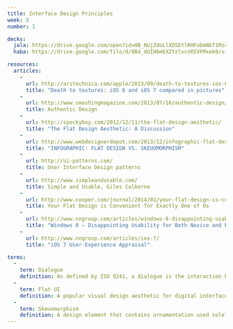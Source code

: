 ```yaml
---
title: Interface Design Principles
week: 5
number: 1

decks:
  jala: https://drive.google.com/open?id=0B_NUjZdoLlXDSEtlRHFobmNkT1MzcWRpX0lzdW01TlQxS2VV&authuser=0
  haba: https://drive.google.com/file/d/0B4_dUIH6mEXZYzlvcnRIVFMxek0/view?usp=sharing

resources:
  articles:
    -
      url: http://arstechnica.com/apple/2013/09/death-to-textures-ios-6-and-ios-7-compared-in-pictures/#image-7
      title: "Death to textures: iOS 6 and iOS 7 compared in pictures"
    -
      url: http://www.smashingmagazine.com/2013/07/16/authentic-design/
      title: Authentic Design
    -
      url: http://speckyboy.com/2012/12/11/the-flat-design-aesthetic/
      title: "The Flat Design Aesthetic: A Discussion"
    -
      url: http://www.webdesignerdepot.com/2013/12/infographic-flat-design-vs-skeuomorphism/
      title: "INFOGRAPHIC: FLAT DESIGN VS. SKEUOMORPHISM"
    -
      url: http://ui-patterns.com/
      title: User Interface Design patterns
    -
      url: http://www.simpleandusable.com/
      title: Simple and Usable, Giles Colborne
    -
      url: http://www.cooper.com/journal/2014/01/your-flat-design-is-convenient-for-exactly-one-of-us
      title: Your Flat Design is Convenient for Exactly One of Us
    -
      url: http://www.nngroup.com/articles/windows-8-disappointing-usability/
      title: "Windows 8 — Disappointing Usability for Both Novice and Power Users"
    -
      url: http://www.nngroup.com/articles/ios-7/
      title: "iOS 7 User-Experience Appraisal"

terms:
  -
    term: Dialogue
    definition: As defined by ISO 9241, a dialogue is the interaction between a person and the information system.
  -
    term: Flat UI
    definition: A popular visual design aesthetic for digital interfaces that aims to remove as much interface as possible in favor of content. 
  -
    term: Skeuomorphism
    definition: A design element that contains ornamentation used solely to resemble another object or material. Popular examples are fake wood on a car or siding, and knobs on a digital interface.
---
```

